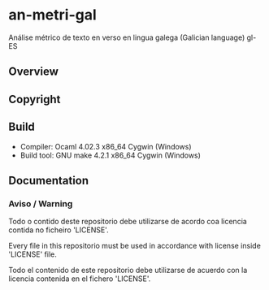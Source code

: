 # an-metri-gal
Análise métrico de texto en verso en lingua galega (Galician language) gl-ES

## Overview

## Copyright

## Build
  - Compiler: Ocaml 4.02.3 x86_64 Cygwin (Windows)
  - Build tool: GNU make 4.2.1 x86_64 Cygwin (Windows)

## Documentation


### Aviso / Warning
Todo o contido deste repositorio debe utilizarse de acordo coa licencia contida no ficheiro 'LICENSE'.

Every file in this repositorio must be used in accordance with license inside 'LICENSE' file.

Todo el contenido de este repositorio debe utilizarse de acuerdo con la licencia contenida en el fichero 'LICENSE'.
